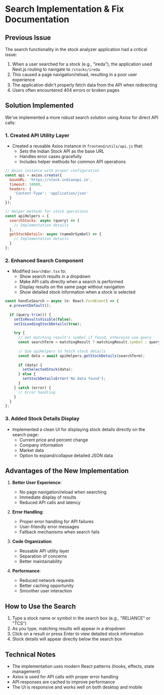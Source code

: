 # Search Implementation & Fix Documentation

## Previous Issue

The search functionality in the stock analyzer application had a critical issue:

1. When a user searched for a stock (e.g., "ireda"), the application used Next.js routing to navigate to `/stocks/ireda`
2. This caused a page navigation/reload, resulting in a poor user experience
3. The application didn't properly fetch data from the API when redirecting
4. Users often encountered 404 errors or broken pages

## Solution Implemented

We've implemented a more robust search solution using Axios for direct API calls:

### 1. Created API Utility Layer

- Created a reusable Axios instance in `frontend/utils/api.js` that:
  - Sets the Indian Stock API as the base URL
  - Handles error cases gracefully 
  - Includes helper methods for common API operations

```javascript
// Axios instance with proper configuration
const api = axios.create({
  baseURL: 'https://stock.indianapi.in',
  timeout: 10000,
  headers: {
    'Content-Type': 'application/json'
  }
});

// Helper methods for stock operations
const apiHelpers = {
  searchStocks: async (query) => {
    // Implementation details
  },
  getStockDetails: async (nameOrSymbol) => {
    // Implementation details
  }
};
```

### 2. Enhanced Search Component

- Modified `SearchBar.tsx` to:
  - Show search results in a dropdown
  - Make API calls directly when a search is performed
  - Display results on the same page without navigation
  - Show detailed stock information when a stock is selected

```typescript
const handleSearch = async (e: React.FormEvent) => {
  e.preventDefault();
  
  if (query.trim()) {
    setIsResultsVisible(false);
    setIsLoadingStockDetails(true);
    
    try {
      // Get matching result's symbol if found, otherwise use query
      const searchTerm = matchingResult ? matchingResult.symbol : query.trim();
      
      // Use apiHelpers to fetch stock details
      const data = await apiHelpers.getStockDetails(searchTerm);
      
      if (data) {
        setSelectedStock(data);
      } else {
        setStockDetailsError('No data found');
      }
    } catch (error) {
      // Error handling
    }
  }
};
```

### 3. Added Stock Details Display

- Implemented a clean UI for displaying stock details directly on the search page:
  - Current price and percent change
  - Company information
  - Market data
  - Option to expand/collapse detailed JSON data

## Advantages of the New Implementation

1. **Better User Experience**:
   - No page navigation/reload when searching
   - Immediate display of results
   - Reduced API calls and latency

2. **Error Handling**:
   - Proper error handling for API failures
   - User-friendly error messages
   - Fallback mechanisms when search fails

3. **Code Organization**:
   - Reusable API utility layer
   - Separation of concerns
   - Better maintainability

4. **Performance**:
   - Reduced network requests
   - Better caching opportunity
   - Smoother user interaction

## How to Use the Search

1. Type a stock name or symbol in the search box (e.g., "RELIANCE" or "TCS")
2. As you type, matching results will appear in a dropdown
3. Click on a result or press Enter to view detailed stock information
4. Stock details will appear directly below the search box

## Technical Notes

- The implementation uses modern React patterns (hooks, effects, state management)
- Axios is used for API calls with proper error handling
- API responses are cached to improve performance
- The UI is responsive and works well on both desktop and mobile 